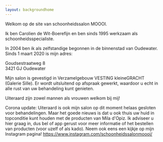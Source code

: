 ```yaml
---
layout: backgroundhome
---
```


Welkom op de site van schoonheidssalon MOOOI.

Ik ben Carolien de Wit-Boerefijn en ben sinds 1995 werkzaam als schoonheidsspecialiste.

In 2004 ben ik als zelfstandige begonnen in de binnenstad van Oudewater. Sinds 1 maart 2020 is mijn adres:

Goudsestraatweg 8  
3421 GJ Oudewater  

Mijn salon is gevestigd in Verzamelgebouw VESTING kleineGRACHT (Galerie Sille). Er wordt uitsluitend op afspraak gewerkt, waardoor u echt in alle rust van uw behandeling kunt genieten. 

Uiteraard zijn zowel mannen als vrouwen welkom bij mij!

Corona update: Uiteraard is ook mijn salon op dit moment helaas gesloten voor behandelingen. Maar het goede nieuws is dat u ook thuis uw huid in topconditie kunt houden met
de producten van Mila d'Opiz. Ik adviseer u hier graag in, dus bel of app gerust voor meer informatie of het bestellen van producten (voor uzelf of als kado). Neem ook eens een kijkje op mijn Instagram pagina! https://www.instagram.com/schoonheidssalonmoooi/
